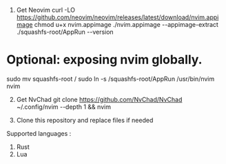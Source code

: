 1. Get Neovim
curl -LO https://github.com/neovim/neovim/releases/latest/download/nvim.appimage
chmod u+x nvim.appimage
./nvim.appimage --appimage-extract
./squashfs-root/AppRun --version

# Optional: exposing nvim globally.
sudo mv squashfs-root /
sudo ln -s /squashfs-root/AppRun /usr/bin/nvim
nvim

2. Get NvChad
git clone https://github.com/NvChad/NvChad ~/.config/nvim --depth 1 && nvim

3. Clone this repository and replace files if needed


Supported languages :
1. Rust
2. Lua

